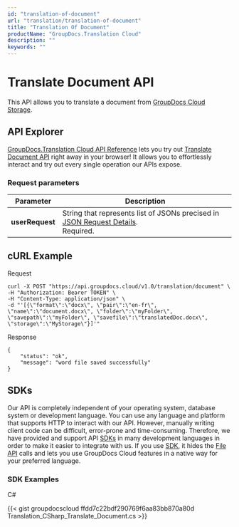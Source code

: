 ```yaml
---
id: "translation-of-document"
url: "translation/translation-of-document"
title: "Translation Of Document"
productName: "GroupDocs.Translation Cloud"
description: ""
keywords: ""
---
```


# Translate Document API #

This API allows you to translate a document from [GroupDocs Cloud Storage](https://dashboard.groupdocs.cloud).

## API Explorer ##

[GroupDocs.Translation Cloud API Reference](https://apireference.groupdocs.cloud/translation) lets you try out [Translate Document API](https://apireference.groupdocs.cloud/translation/#/Transport/PostRunTranslationTask) right away in your browser! It allows you to effortlessly interact and try out every single operation our APIs expose.

### Request parameters ###

|**Parameter**|**Description**|
|---|---|
|**userRequest**|String that represents list of JSONs precised in [JSON Request Details](https://wiki.groupdocs.cloud/translationcloud/developer-guide/json-request-details/).<br>Required.|

## cURL Example ##

Request

``` 
curl -X POST "https://api.groupdocs.cloud/v1.0/translation/document" \
-H "Authorization: Bearer TOKEN" \
-H "Content-Type: application/json" \
-d "'[{\"format\":\"docx\", \"pair\":\"en-fr\", \"name\":\"document.docx\", \"folder\":\"myFolder\", \"savepath\":\"myFolder\", \"savefile\":\"translatedDoc.docx\", \"storage\":\"MyStorage\"}]'"
```

Response

``` 
{
    "status": "ok",
    "message": "word file saved successfully"
}
```

## SDKs ##

Our API is completely independent of your operating system, database system or development language. You can use any language and platform that supports HTTP to interact with our API. However, manually writing client code can be difficult, error-prone and time-consuming. Therefore, we have provided and support API [SDKs](https://github.com/groupdocs-translation-cloud) in many development languages in order to make it easier to integrate with us. If you use [SDK](https://github.com/groupdocs-translation-cloud), it hides the [File API](https://apireference.groupdocs.cloud/translation/#/File) calls and lets you use GroupDocs Cloud features in a native way for your preferred language.

### SDK Examples ###

C#

{{< gist groupdocscloud ffdd7c22bdf290769f6aa83bb870a80d Translation_CSharp_Translate_Document.cs >}}
